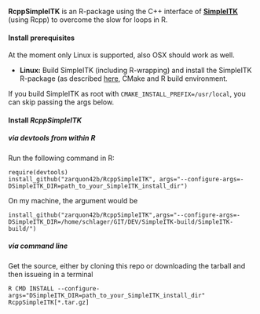 __RcppSimpleITK__ is an R-package using the C++ interface of **[SimpleITK](https://github.com/SimpleITK/SimpleITK)** (using Rcpp) to overcome the slow for loops in R. 

#### Install prerequisites ###

At the moment only Linux is supported, also OSX should work as well.

* **Linux:** Build SimpleITK (including R-wrapping) and install the SimpleITK R-package (as described [here](http://www.itk.org/Wiki/SimpleITK/GettingStarted#R_installation), CMake and R build environment.

If you build SimpleITK as root with `CMAKE_INSTALL_PREFIX=/usr/local`, you can skip passing the args below.


#### Install *RcppSimpleITK* ####

##### via devtools from within R ##### 

Run the following command in R:
        
	require(devtools)
	install_github("zarquon42b/RcppSimpleITK", args="--configure-args=-DSimpleITK_DIR=path_to_your_SimpleITK_install_dir")
	

On my machine, the argument would be
	
	install_github("zarquon42b/RcppSimpleITK",args="--configure-args=-DSimpleITK_DIR=/home/schlager/GIT/DEV/SimpleITK-build/SimpleITK-build/")
	
##### via command line #####
Get the source, either by cloning this repo or downloading the tarball and then issueing in a terminal

	R CMD INSTALL --configure-args="DSimpleITK_DIR=path_to_your_SimpleITK_install_dir" RcppSimpleITK[*.tar.gz]

	
